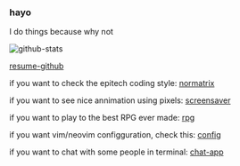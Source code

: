 ### hayo

I do things because why not

![github-stats](https://github-readme-stats.vercel.app/api/?username=Saverio976&count_private=true&theme=tokyonight&showicons=true)

[resume-github](https://resume.github.io/?Saverio976)

if you want to check the epitech coding style:
[normatrix](https://github.com/Saverio976/NorMatrix)

if you want to see nice annimation using pixels:
[screensaver](https://github.com/Saverio976/ScreenSaver)

if you want to play to the best RPG ever made:
[rpg](https://github.com/X-R-G-B/FlashBackToTheFuture)

if you want vim/neovim configguration, check this:
[config](https://github.com/Saverio976/config)

if you want to chat with some people in terminal:
[chat-app](https://github.com/Saverio976/Chat-App-TUI)

